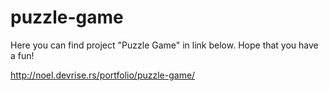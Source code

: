 # puzzle-game
Here you can find project "Puzzle Game" in link below. Hope that you have a fun! 

http://noel.devrise.rs/portfolio/puzzle-game/
